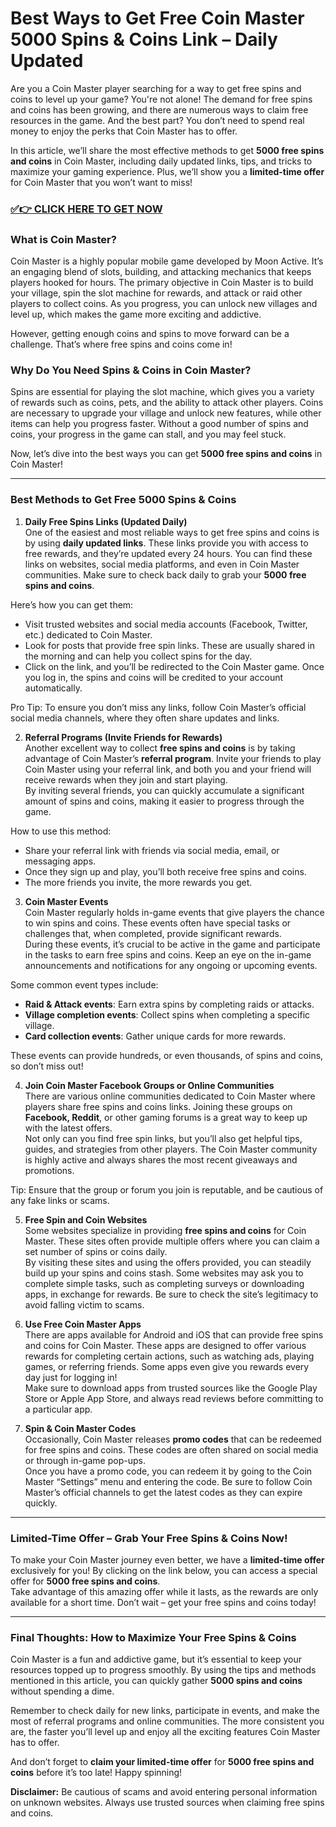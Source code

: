 # Best Ways to Get Free Coin Master 5000 Spins & Coins Link – Daily Updated

Are you a Coin Master player searching for a way to get free spins and coins to level up your game? You're not alone! The demand for free spins and coins has been growing, and there are numerous ways to claim free resources in the game. And the best part? You don’t need to spend real money to enjoy the perks that Coin Master has to offer.  

In this article, we’ll share the most effective methods to get **5000 free spins and coins** in Coin Master, including daily updated links, tips, and tricks to maximize your gaming experience. Plus, we’ll show you a **limited-time offer** for Coin Master that you won’t want to miss!

### [✅👉 CLICK HERE TO GET NOW](https://freerewards.xyz/coin/master/)

### **What is Coin Master?**

Coin Master is a highly popular mobile game developed by Moon Active. It’s an engaging blend of slots, building, and attacking mechanics that keeps players hooked for hours. The primary objective in Coin Master is to build your village, spin the slot machine for rewards, and attack or raid other players to collect coins. As you progress, you can unlock new villages and level up, which makes the game more exciting and addictive.  

However, getting enough coins and spins to move forward can be a challenge. That’s where free spins and coins come in!

### **Why Do You Need Spins & Coins in Coin Master?**

Spins are essential for playing the slot machine, which gives you a variety of rewards such as coins, pets, and the ability to attack other players. Coins are necessary to upgrade your village and unlock new features, while other items can help you progress faster. Without a good number of spins and coins, your progress in the game can stall, and you may feel stuck.  

Now, let’s dive into the best ways you can get **5000 free spins and coins** in Coin Master!

---

### **Best Methods to Get Free 5000 Spins & Coins**

1. **Daily Free Spins Links (Updated Daily)**  
One of the easiest and most reliable ways to get free spins and coins is by using **daily updated links**. These links provide you with access to free rewards, and they’re updated every 24 hours. You can find these links on websites, social media platforms, and even in Coin Master communities. Make sure to check back daily to grab your **5000 free spins and coins**.

Here’s how you can get them:
- Visit trusted websites and social media accounts (Facebook, Twitter, etc.) dedicated to Coin Master.
- Look for posts that provide free spin links. These are usually shared in the morning and can help you collect spins for the day.
- Click on the link, and you’ll be redirected to the Coin Master game. Once you log in, the spins and coins will be credited to your account automatically.

Pro Tip: To ensure you don’t miss any links, follow Coin Master’s official social media channels, where they often share updates and links.

2. **Referral Programs (Invite Friends for Rewards)**  
Another excellent way to collect **free spins and coins** is by taking advantage of Coin Master’s **referral program**. Invite your friends to play Coin Master using your referral link, and both you and your friend will receive rewards when they join and start playing.  
By inviting several friends, you can quickly accumulate a significant amount of spins and coins, making it easier to progress through the game. 

How to use this method:
- Share your referral link with friends via social media, email, or messaging apps.
- Once they sign up and play, you’ll both receive free spins and coins. 
- The more friends you invite, the more rewards you get.

3. **Coin Master Events**  
Coin Master regularly holds in-game events that give players the chance to win spins and coins. These events often have special tasks or challenges that, when completed, provide significant rewards.  
During these events, it’s crucial to be active in the game and participate in the tasks to earn free spins and coins. Keep an eye on the in-game announcements and notifications for any ongoing or upcoming events.

Some common event types include:
- **Raid & Attack events**: Earn extra spins by completing raids or attacks.
- **Village completion events**: Collect spins when completing a specific village.
- **Card collection events**: Gather unique cards for more rewards.

These events can provide hundreds, or even thousands, of spins and coins, so don’t miss out!

4. **Join Coin Master Facebook Groups or Online Communities**  
There are various online communities dedicated to Coin Master where players share free spins and coins links. Joining these groups on **Facebook, Reddit**, or other gaming forums is a great way to keep up with the latest offers.  
Not only can you find free spin links, but you’ll also get helpful tips, guides, and strategies from other players. The Coin Master community is highly active and always shares the most recent giveaways and promotions.  

Tip: Ensure that the group or forum you join is reputable, and be cautious of any fake links or scams.

5. **Free Spin and Coin Websites**  
Some websites specialize in providing **free spins and coins** for Coin Master. These sites often provide multiple offers where you can claim a set number of spins or coins daily.  
By visiting these sites and using the offers provided, you can steadily build up your spins and coins stash. Some websites may ask you to complete simple tasks, such as completing surveys or downloading apps, in exchange for rewards. Be sure to check the site’s legitimacy to avoid falling victim to scams.

6. **Use Free Coin Master Apps**  
There are apps available for Android and iOS that can provide free spins and coins for Coin Master. These apps are designed to offer various rewards for completing certain actions, such as watching ads, playing games, or referring friends. Some apps even give you rewards every day just for logging in!  
Make sure to download apps from trusted sources like the Google Play Store or Apple App Store, and always read reviews before committing to a particular app.

7. **Spin & Coin Master Codes**  
Occasionally, Coin Master releases **promo codes** that can be redeemed for free spins and coins. These codes are often shared on social media or through in-game pop-ups.  
Once you have a promo code, you can redeem it by going to the Coin Master “Settings” menu and entering the code. Be sure to follow Coin Master’s official channels to get the latest codes as they can expire quickly.

---

### **Limited-Time Offer – Grab Your Free Spins & Coins Now!**

To make your Coin Master journey even better, we have a **limited-time offer** exclusively for you! By clicking on the link below, you can access a special offer for **5000 free spins and coins**.  
Take advantage of this amazing offer while it lasts, as the rewards are only available for a short time. Don’t wait – get your free spins and coins today!

---

### **Final Thoughts: How to Maximize Your Free Spins & Coins**

Coin Master is a fun and addictive game, but it’s essential to keep your resources topped up to progress smoothly. By using the tips and methods mentioned in this article, you can quickly gather **5000 spins and coins** without spending a dime.  

Remember to check daily for new links, participate in events, and make the most of referral programs and online communities. The more consistent you are, the faster you’ll level up and enjoy all the exciting features Coin Master has to offer.

And don’t forget to **claim your limited-time offer** for **5000 free spins and coins** before it’s too late! Happy spinning!  

**Disclaimer:** Be cautious of scams and avoid entering personal information on unknown websites. Always use trusted sources when claiming free spins and coins.
